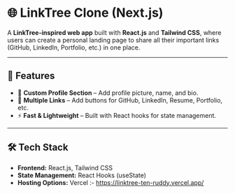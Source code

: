 # 🌐 LinkTree Clone (Next.js)

A **LinkTree-inspired web app** built with **React.js** and **Tailwind CSS**, where users can create a personal landing page to share all their important links (GitHub, LinkedIn, Portfolio, etc.) in one place.  

---

## 🚀 Features
- 👤 **Custom Profile Section** – Add profile picture, name, and bio.  
- 🔗 **Multiple Links** – Add buttons for GitHub, LinkedIn, Resume, Portfolio, etc.  
- ⚡ **Fast & Lightweight** – Built with React hooks for state management.  

---

## 🛠️ Tech Stack
- **Frontend:** React.js, Tailwind CSS  
- **State Management:** React Hooks (useState)  
- **Hosting Options:** Vercel :- https://linktree-ten-ruddy.vercel.app/
